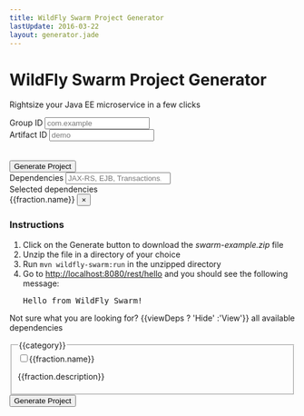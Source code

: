 ```yaml
---
title: WildFly Swarm Project Generator
lastUpdate: 2016-03-22
layout: generator.jade
---
```


# WildFly Swarm Project Generator

Rightsize your Java EE microservice in a few clicks

<form name="form" class="container-fluid" ng-app="swarm-generator-app" ng-controller="swarm-generator"> 
	<div class="row">
		<div class="col-sm-12 col-md-6">
			<div class="form-group">
				<label class="control-label" for="groupId">Group ID</label>
				<input type="text" name="groupId" ng-model="model.groupId" class="form-control" id="groupId" tabindex="1" placeholder="com.example">
			</div>
			<div class="form-group">
				<label class="control-label" for="artifactId">Artifact ID</label>
				<input type="text" name="artifactId" ng-model="model.artifactId" class="form-control" id="artifactId" tabindex="2" placeholder="demo">
			</div>			
		</div>
		<div class="col-sm-12 col-md-6">
			<div class="form-group">
				<br/>
				<br/>				
				<button role="button" class="btn btn-lg btn-primary" name="generate-project" ng-click="generate(model)" tabindex="4">Generate Project</button>
			</div>
		</div>				
	</div>	
	<div class="row">
		<div class="col-sm-12 col-md-12">
			<div class="form-group has-feedback">
				<label class="control-label" for="search">Dependencies</label>
				<input id="search" type="search" name="search" class="form-control typeahead" tabindex="3" autocomplete="off" ng-model="search" placeholder="JAX-RS, EJB, Transactions, Ribbon, Hibernate Search...">
				<span class="glyphicon glyphicon-search form-control-feedback" aria-hidden="true"></span>
			</div>						
		</div>		
	</div>
	<div class="row">
		<div class="col-sm-12 col-md-12">
			<div class="form-group">
				<label class="control-label">Selected dependencies</label>
				<br/>
				<div class="tag" ng-repeat="fraction in model.fractions()">{{fraction.name}}&nbsp;<button aria-label="Close" class="close" type="button" ng-click="fraction.selected = false"><span aria-hidden="true">×</span></button></div>
			</div>						
		</div>		
	</div>
	<div class="row bg-info">
		<div class="col-sm-12 col-md-12">
			<h3>Instructions</h3>
			<ol>
				<li>Click on the Generate button to download the <i>swarm-example.zip</i> file</li>
				<li>Unzip the file in a directory of your choice</li>
				<li>Run <code>mvn wildfly-swarm:run</code> in the unzipped directory</li>
				<li ng-if="showInstructions(model)">Go to <a href="http://localhost:8080/rest/hello">http://localhost:8080/rest/hello</a> and you should see the following message: <pre>Hello from WildFly Swarm!</pre></li>
			</ol>
		</div>
	</div>	
	<div class="row">
		<div class="col-sm-12 col-md-12">
			<p>Not sure what you are looking for? <a role="button" ng-click="toggleViewDeps(!viewDeps)">{{viewDeps ? 'Hide' :'View'}} all available dependencies</a>
		</div>		
	</div>
	<div class="flex-display">
		<div class="row" ng-repeat="category in categories" ng-if="viewDeps">
			<div class="col-sm-12 col-md-12">
				<fieldset>
					<legend>{{category}}</legend>
					<div class="checkbox" ng-repeat="fraction in fractions | filter: category">
						<label>
							<input type="checkbox" ng-model="fraction.selected">{{fraction.name}}
							<p class="help-block">{{fraction.description}}</p>
						</label>
					</div>
				</fieldset>
			</div>		
		</div>
	</div>
	<div class="row" ng-if="viewDeps">
		<div class="col-sm-12 col-md-12">
			<div class="form-group text-center">
				<button role="button" class="btn btn-lg btn-primary center" name="generate-project" ng-click="generate(model)" tabindex="4">Generate Project</button>
			</div>
		</div>				
	</div>
</form>